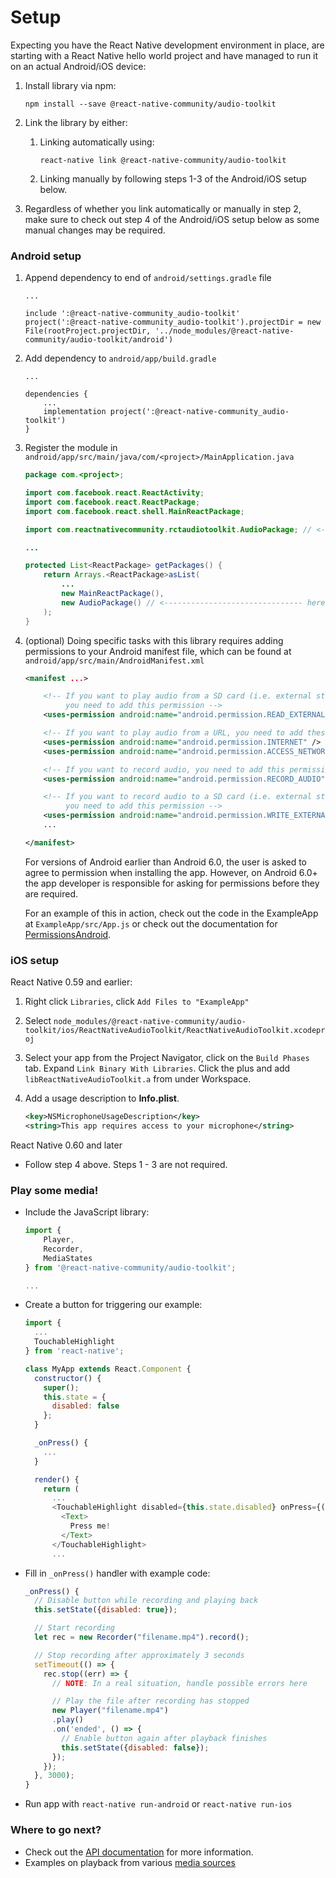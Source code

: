 # Setup

Expecting you have the React Native development environment in place, are
starting with a React Native hello world project and have managed to run it on
an actual Android/iOS device:

1. Install library via npm:

   ```
   npm install --save @react-native-community/audio-toolkit
   ```

2. Link the library by either:

   1. Linking automatically using:
      ```
      react-native link @react-native-community/audio-toolkit
      ```
   2. Linking manually by following steps 1-3 of the Android/iOS setup below.

3. Regardless of whether you link automatically or manually in step 2, make
   sure to check out step 4 of the Android/iOS setup below as some manual
   changes may be required.

### Android setup

1. Append dependency to end of `android/settings.gradle` file

   ```
   ...

   include ':@react-native-community_audio-toolkit'
   project(':@react-native-community_audio-toolkit').projectDir = new File(rootProject.projectDir, '../node_modules/@react-native-community/audio-toolkit/android')
   ```

2. Add dependency to `android/app/build.gradle`

   ```
   ...

   dependencies {
       ...
       implementation project(':@react-native-community_audio-toolkit')
   }
   ```

3. Register the module in `android/app/src/main/java/com/<project>/MainApplication.java`

   ```java
   package com.<project>;

   import com.facebook.react.ReactActivity;
   import com.facebook.react.ReactPackage;
   import com.facebook.react.shell.MainReactPackage;

   import com.reactnativecommunity.rctaudiotoolkit.AudioPackage; // <-------- here

   ...

   protected List<ReactPackage> getPackages() {
       return Arrays.<ReactPackage>asList(
           ...
           new MainReactPackage(),
           new AudioPackage() // <------------------------------- here
       );
   }
   ```

4. (optional) Doing specific tasks with this library requires adding permissions to your
   Android manifest file, which can be found at `android/app/src/main/AndroidManifest.xml`

   ```xml
   <manifest ...>

       <!-- If you want to play audio from a SD card (i.e. external storage),
            you need to add this permission -->
       <uses-permission android:name="android.permission.READ_EXTERNAL_STORAGE" />

       <!-- If you want to play audio from a URL, you need to add these permissions -->
       <uses-permission android:name="android.permission.INTERNET" />
       <uses-permission android:name="android.permission.ACCESS_NETWORK_STATE" />

       <!-- If you want to record audio, you need to add this permission -->
       <uses-permission android:name="android.permission.RECORD_AUDIO" />

       <!-- If you want to record audio to a SD card (i.e. external storage),
            you need to add this permission -->
       <uses-permission android:name="android.permission.WRITE_EXTERNAL_STORAGE" />
       ...

   </manifest>
   ```

   For versions of Android earlier than Android 6.0, the user is asked to agree to permission
   when installing the app. However, on Android 6.0+ the app developer is responsible for
   asking for permissions before they are required.

   For an example of this in action, check out the code in the ExampleApp at
   `ExampleApp/src/App.js` or check out the documentation for
   [PermissionsAndroid](https://facebook.github.io/react-native/docs/permissionsandroid).

### iOS setup

React Native 0.59 and earlier:

1. Right click `Libraries`, click `Add Files to "ExampleApp"`

2. Select `node_modules/@react-native-community/audio-toolkit/ios/ReactNativeAudioToolkit/ReactNativeAudioToolkit.xcodeproj`

3. Select your app from the Project Navigator, click on the `Build Phases` tab.
   Expand `Link Binary With Libraries`. Click the plus and add
   `libReactNativeAudioToolkit.a` from under Workspace.
4. Add a usage description to **Info.plist**.
   ```xml
   <key>NSMicrophoneUsageDescription</key>
   <string>This app requires access to your microphone</string>
   ```

React Native 0.60 and later

- Follow step 4 above. Steps 1 - 3 are not required.

### Play some media!

- Include the JavaScript library:

  ```js
  import {
      Player,
      Recorder,
      MediaStates
  } from '@react-native-community/audio-toolkit';

  ...
  ```

- Create a button for triggering our example:

  ```js
  import {
    ...
    TouchableHighlight
  } from 'react-native';

  class MyApp extends React.Component {
    constructor() {
      super();
      this.state = {
        disabled: false
      };
    }

    _onPress() {
      ...
    }

    render() {
      return (
        ...
        <TouchableHighlight disabled={this.state.disabled} onPress={() => this._onPress()}>
          <Text>
            Press me!
          </Text>
        </TouchableHighlight>
        ...
  ```

- Fill in `_onPress()` handler with example code:

  ```js
  _onPress() {
    // Disable button while recording and playing back
    this.setState({disabled: true});

    // Start recording
    let rec = new Recorder("filename.mp4").record();

    // Stop recording after approximately 3 seconds
    setTimeout(() => {
      rec.stop((err) => {
        // NOTE: In a real situation, handle possible errors here

        // Play the file after recording has stopped
        new Player("filename.mp4")
        .play()
        .on('ended', () => {
          // Enable button again after playback finishes
          this.setState({disabled: false});
        });
      });
    }, 3000);
  }
  ```

- Run app with `react-native run-android` or `react-native run-ios`

### Where to go next?

- Check out the [API documentation](/docs/API.md) for more information.
- Examples on playback from various [media sources](/docs/SOURCES.md)
